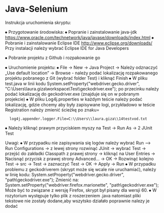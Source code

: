 # Java-Selenium
Instrukcja uruchomienia skryptu:

⦁	Przygotowanie środowiska:
⦁	Popranie i zainstalowanie java-jdk
https://www.oracle.com/technetwork/java/javase/downloads/index.html
⦁	Pobranie i zainstalowanie Eclipse IDE 
http://www.eclipse.org/downloads/
Przy instalacji należy wybrać Eclipse IDE for Java Developers

⦁	Pobranie projektu z Github i rozpakowanie go

⦁	Uruchomienie projektu:
⦁	File -> New -> Java Project -> Należy odznaczyć „Use default location” -> Browse - należy podać lokalizację rozpakowanego projektu pobranego z Git (wybrać folder Test) i kliknąć Finish
⦁	W pliku test.java w linii kodu
 System.setProperty("webdriver.gecko.driver", "C:\\Users\\laura.giza\\workspace\\Test\\geckodriver.exe");
po przecinku należy podać lokalizację do geckodriver.exe (znajduje się on w pobranym projekcie)
⦁	W pliku Log4j.properties w każdym teście należy podać lokalizację, gdzie chcemy aby były zapisywane logi, przykładowo w teście Registration należy zmienić ścieżkę po znaku= 
          
      log4j.appender.logger.File=C:\\Users\\laura.giza\\14testvod.txt
⦁	Należy kliknąć prawym przyciskiem myszy na Test -> Run As -> 2 JUnit Test





Uwagi:
⦁	W przypadku nie zapisywania się logów należy wybrać Run –> Run Configurations -> z lewej strony rozwinąć JUnit -> wybrać Test -> przejść do zakładki Classpath z prawej strony -> kliknąć na User Entries -> Nacisnąć przycisk z prawej strony Advanced… -> OK -> Rozwinąć kolejno Test -> src -> Test -> zaznaczyć Test -> OK -> Apply -> Run
⦁	W przypadku problemu z geckodriverem (skrypt może się wcale nie uruchamiać), należy w linię kodu:
System.setProperty("webdriver.gecko.driver", "path\\geckodriver.exe"); 
Zmienić na:
System.setProperty("webdriver.firefox.marionette", "path\\geckodriver.exe"); 
Może być to związane z wersję Firefox, skrypt był pisany dla wersji 60.
⦁	W rozytorium występuje tylko plik z roszerzeniem .java natomiast pliki tekstowe nie zostały dodane,aby wszytsko działało poprawnie nalezy je dodać
